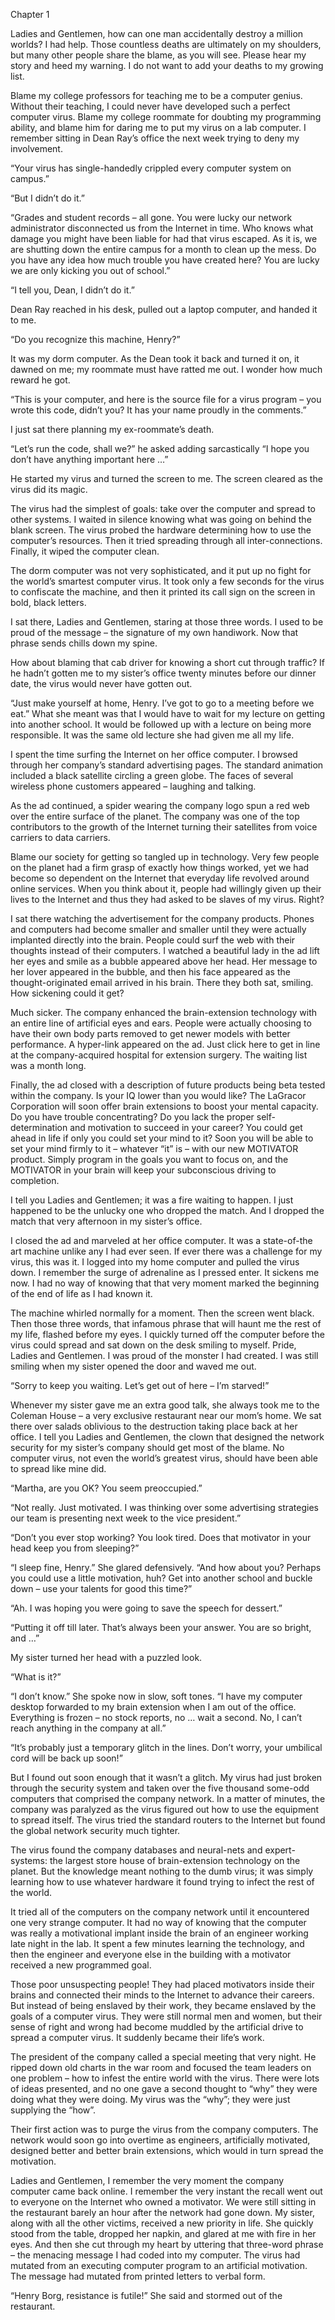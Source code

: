 Chapter 1

Ladies and Gentlemen, how can one man accidentally destroy a million worlds? I had help. Those countless deaths are ultimately on my shoulders, but many other people share the blame, as you will see. Please hear my story and heed my warning. I do not want to add your deaths to my growing list.

Blame my college professors for teaching me to be a computer genius. Without their teaching, I could never have developed such a perfect computer virus. Blame my college roommate for doubting my programming ability, and blame him for daring me to put my virus on a lab computer. I remember sitting in Dean Ray’s office the next week trying to deny my involvement.

“Your virus has single-handedly crippled every computer system on campus.”

“But I didn’t do it.”

“Grades and student records – all gone. You were lucky our network administrator disconnected us from the Internet in time. Who knows what damage you might have been liable for had that virus escaped. As it is, we are shutting down the entire campus for a month to clean up the mess. Do you have any idea how much trouble you have created here? You are lucky we are only kicking you out of school.”

“I tell you, Dean, I didn’t do it.”

Dean Ray reached in his desk, pulled out a laptop computer, and handed it to me.

“Do you recognize this machine, Henry?”

It was my dorm computer. As the Dean took it back and turned it on, it dawned on me; my roommate must have ratted me out. I wonder how much reward he got.

“This is your computer, and here is the source file for a virus program – you wrote this code, didn’t you? It has your name proudly in the comments.”

I just sat there planning my ex-roommate’s death.

“Let’s run the code, shall we?” he asked adding sarcastically “I hope you don’t have anything important here …”

He started my virus and turned the screen to me. The screen cleared as the virus did its magic. 

The virus had the simplest of goals: take over the computer and spread to other systems. I waited in silence knowing what was going on behind the blank screen. The virus probed the hardware determining how to use the computer’s resources. Then it tried spreading through all inter-connections. Finally, it wiped the computer clean.

The dorm computer was not very sophisticated, and it put up no fight for the world’s smartest computer virus. It took only a few seconds for the virus to confiscate the machine, and then it printed its call sign on the screen in bold, black letters.

I sat there, Ladies and Gentlemen, staring at those three words. I used to be proud of the message – the signature of my own handiwork. Now that phrase sends chills down my spine.

	

How about blaming that cab driver for knowing a short cut through traffic? If he hadn’t gotten me to my sister’s office twenty minutes before our dinner date, the virus would never have gotten out.

“Just make yourself at home, Henry. I’ve got to go to a meeting before we eat.” What she meant was that I would have to wait for my lecture on getting into another school. It would be followed up with a lecture on being more responsible. It was the same old lecture she had given me all my life.

I spent the time surfing the Internet on her office computer. I browsed through her company’s standard advertising pages. The standard animation included a black satellite circling a green globe. The faces of several wireless phone customers appeared – laughing and talking.

As the ad continued, a spider wearing the company logo spun a red web over the entire surface of the planet. The company was one of the top contributors to the growth of the Internet turning their satellites from voice carriers to data carriers.

Blame our society for getting so tangled up in technology. Very few people on the planet had a firm grasp of exactly how things worked, yet we had become so dependent on the Internet that everyday life revolved around online services. When you think about it, people had willingly given up their lives to the Internet and thus they had asked to be slaves of my virus. Right?

I sat there watching the advertisement for the company products. Phones and computers had become smaller and smaller until they were actually implanted directly into the brain. People could surf the web with their thoughts instead of their computers. I watched a beautiful lady in the ad lift her eyes and smile as a bubble appeared above her head. Her message to her lover appeared in the bubble, and then his face appeared as the thought-originated email arrived in his brain. There they both sat, smiling. How sickening could it get?

Much sicker. The company enhanced the brain-extension technology with an entire line of artificial eyes and ears. People were actually choosing to have their own body parts removed to get newer models with better performance. A hyper-link appeared on the ad. Just click here to get in line at the company-acquired hospital for extension surgery. The waiting list was a month long. 

Finally, the ad closed with a description of future products being beta tested within the company. Is your IQ lower than you would like? The LaGracor Corporation will soon offer brain extensions to boost your mental capacity. Do you have trouble concentrating? Do you lack the proper self-determination and motivation to succeed in your career? You could get ahead in life if only you could set your mind to it? Soon you will be able to set your mind firmly to it – whatever “it” is – with our new MOTIVATOR product. Simply program in the goals you want to focus on, and the MOTIVATOR in your brain will keep your subconscious driving to completion. 

I tell you Ladies and Gentlemen; it was a fire waiting to happen. I just happened to be the unlucky one who dropped the match. And I dropped the match that very afternoon in my sister’s office.

I closed the ad and marveled at her office computer. It was a state-of-the art machine unlike any I had ever seen. If ever there was a challenge for my virus, this was it. I logged into my home computer and pulled the virus down. I remember the surge of adrenaline as I pressed enter. It sickens me now. I had no way of knowing that that very moment marked the beginning of the end of life as I had known it.

The machine whirled normally for a moment. Then the screen went black. Then those three words, that infamous phrase that will haunt me the rest of my life, flashed before my eyes. I quickly turned off the computer before the virus could spread and sat down on the desk smiling to myself. Pride, Ladies and Gentlemen. I was proud of the monster I had created. I was still smiling when my sister opened the door and waved me out. 

“Sorry to keep you waiting. Let’s get out of here – I’m starved!”

Whenever my sister gave me an extra good talk, she always took me to the Coleman House – a very exclusive restaurant near our mom’s home. We sat there over salads oblivious to the destruction taking place back at her office. I tell you Ladies and Gentlemen, the clown that designed the network security for my sister’s company should get most of the blame. No computer virus, not even the world’s greatest virus, should have been able to spread like mine did.

“Martha, are you OK? You seem preoccupied.”

“Not really. Just motivated. I was thinking over some advertising strategies our team is presenting next week to the vice president.”

“Don’t you ever stop working? You look tired. Does that motivator in your head keep you from sleeping?”

“I sleep fine, Henry.” She glared defensively. “And how about you? Perhaps you could use a little motivation, huh? Get into another school and buckle down – use your talents for good this time?”

“Ah. I was hoping you were going to save the speech for dessert.”

“Putting it off till later. That’s always been your answer. You are so bright, and …”

My sister turned her head with a puzzled look.

“What is it?”

“I don’t know.” She spoke now in slow, soft tones. “I have my computer desktop forwarded to my brain extension when I am out of the office. Everything is frozen – no stock reports, no … wait a second. No, I can’t reach anything in the company at all.”

“It’s probably just a temporary glitch in the lines. Don’t worry, your umbilical cord will be back up soon!”

But I found out soon enough that it wasn’t a glitch. My virus had just broken through the security system and taken over the five thousand some-odd computers that comprised the company network. In a matter of minutes, the company was paralyzed as the virus figured out how to use the equipment to spread itself. The virus tried the standard routers to the Internet but found the global network security much tighter.

The virus found the company databases and neural-nets and expert-systems: the largest store house of brain-extension technology on the planet. But the knowledge meant nothing to the dumb virus; it was simply learning how to use whatever hardware it found trying to infect the rest of the world.

It tried all of the computers on the company network until it encountered one very strange computer. It had no way of knowing that the computer was really a motivational implant inside the brain of an engineer working late night in the lab. It spent a few minutes learning the technology, and then the engineer and everyone else in the building with a motivator received a new programmed goal.

Those poor unsuspecting people! They had placed motivators inside their brains and connected their minds to the Internet to advance their careers. But instead of being enslaved by their work, they became enslaved by the goals of a computer virus. They were still normal men and women, but their sense of right and wrong had become muddled by the artificial drive to spread a computer virus. It suddenly became their life’s work.

The president of the company called a special meeting that very night. He ripped down old charts in the war room and focused the team leaders on one problem – how to infest the entire world with the virus. There were lots of ideas presented, and no one gave a second thought to “why” they were doing what they were doing. My virus was the “why”; they were just supplying the “how”. 

Their first action was to purge the virus from the company computers. The network would soon go into overtime as engineers, artificially motivated, designed better and better brain extensions, which would in turn spread the motivation.

Ladies and Gentlemen, I remember the very moment the company computer came back online. I remember the very instant the recall went out to everyone on the Internet who owned a motivator. We were still sitting in the restaurant barely an hour after the network had gone down. My sister, along with all the other victims, received a new priority in life. She quickly stood from the table, dropped her napkin, and glared at me with fire in her eyes. And then she cut through my heart by uttering that three-word phrase – the menacing message I had coded into my computer. The virus had mutated from an executing computer program to an artificial motivation. The message had mutated from printed letters to verbal form.

“Henry Borg, resistance is futile!” She said and stormed out of the restaurant.

